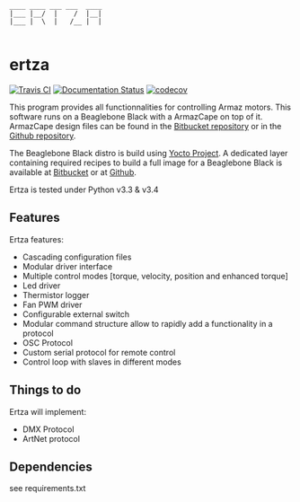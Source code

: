 ```
____ ____ ___ ___  ____ 
|___ |__/  |    /  |__| 
|___ |  \  |   /__ |  | 
 
```

# ertza

[![Travis CI](https://travis-ci.org/exmachina-dev/ertza.svg?branch=dev)](https://travis-ci.org/exmachina-dev/ertza)
[![Documentation Status](https://readthedocs.org/projects/ertza/badge/?version=latest)](http://docs.exmachina.fr/projects/ertza/en/latest/?badge=latest)
[![codecov](https://codecov.io/gh/exmachina-dev/ertza/branch/dev/graph/badge.svg)](https://codecov.io/gh/exmachina-dev/ertza)


This program provides all functionnalities for controlling Armaz motors. This software runs on a Beaglebone Black with a ArmazCape on top of it.
ArmazCape design files can be found in the [Bitbucket repository](https://bitbucket.org/exmachina-dev/eisla-electronics) or in the [Github repository](https://github.com/exmachina-dev/ertza).

The Beaglebone Black distro is build using [Yocto Project](www.yoctoproject.org).
A dedicated layer containing required recipes to build a full image for a Beaglebone Black is available at [Bitbucket](https://bitbucket.org/exmachina-dev/meta-exm-core) or at [Github](https://github.com/exmachina-dev/meta-exm-core).

Ertza is tested under Python v3.3 & v3.4

## Features

Ertza features:

- Cascading configuration files
- Modular driver interface
- Multiple control modes [torque, velocity, position and enhanced torque]
- Led driver
- Thermistor logger
- Fan PWM driver
- Configurable external switch
- Modular command structure allow to rapidly add a functionality in a protocol
- OSC Protocol
- Custom serial protocol for remote control
- Control loop with slaves in different modes

## Things to do

Ertza will implement:

- DMX Protocol
- ArtNet protocol

## Dependencies
see requirements.txt
